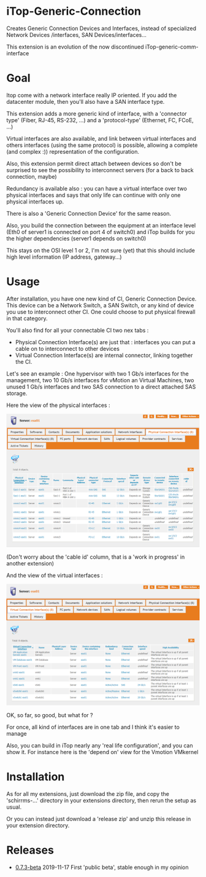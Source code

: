 # iTop-Generic-Connection
Creates Generic Connection Devices and Interfaces, instead of specialized Network Devices /interfaces, SAN Devices/interfaces...

This extension is an evolution of the now discontinued iTop-generic-comm-interface

# Goal

Itop come with a network interface really IP oriented. If you add the datacenter module, then you'll also have a SAN interface type.

This extension adds a more generic kind of interface, with a 'connector type' (Fiber, RJ-45, RS-232, ...) and a 'protocol-type' (Ethernet, FC, FCoE, ...)

Virtual interfaces are also available, and link between virtual interfaces and others interfaces (using the same protocol) is possible, allowing a complete (and complex :)) representation of the configuration.

Also, this extension permit direct attach between devices so don't be surprised to see the possibility to interconnect servers (for a back to back connection, maybe)

Redundancy is available also : you can have a virtual interface over two physical interfaces and says that only life can continue with only one physical interfaces up.

There is also a 'Generic Connection Device' for the same reason.

Also, you build the connection between the equipment at an interface level (Eth0 of server1 is connected on port 4 of switch0) and iTop builds for you the higher dependencies (server1 depends on switch0)

This stays on the OSI level 1 or 2, I'm not sure (yet) that this should include high level information (IP address, gateway...)

# Usage

After installation, you have one new kind of CI, Generic Connection Device. This device can be a Network Switch, a SAN Switch, or any kind of device you use to interconnect other CI. One could choose to put physical firewall in that category.

You'll also find for all your connectable CI two nex tabs :

* Physical Connection Interface(s) are just that : interfaces you can put a cable on to interconnect to other devices
* Virtual Connection Interface(s) are internal connector, linking together the CI.

Let's see an example : One hypervisor with two 1 Gb/s interfaces for the management, two 10 Gb/s interfaces for vMotion an Virtual Machines, two unused 1 Gb/s interfaces and two SAS connection to a direct attached SAS storage.

Here the view of the physical interfaces :

![ESX01 physical Interfaces](images/esx01-physical-interfaces.png)

(Don't worry about the 'cable id' column, that is a 'work in progress' in another extension)

And the view of the virtual interfaces :

![ESX01 virtual Interfaces](images/esx01-virtual-interfaces.png)

OK, so far, so good, but what for ?

For once, all kind of interfaces are in one tab and I think it's easier to manage

Also, you can build in iTop nearly any 'real life configuration', and you can show it. For instance here is the 'depend on' view for the Vmotion VMkernel 

# Installation

As for all my extensions, just download the zip file, and copy the 'schirrms-...' directory in your extensions directory, then rerun the setup as usual.

Or you can instead just download a 'release zip' and unzip this release in your extension directory.

# Releases

* [0.7.3-beta]( ./schirrms-generic-connection-release-0.7.3-beta.zip)	2019-11-17	First 'public beta', stable enough in my opinion